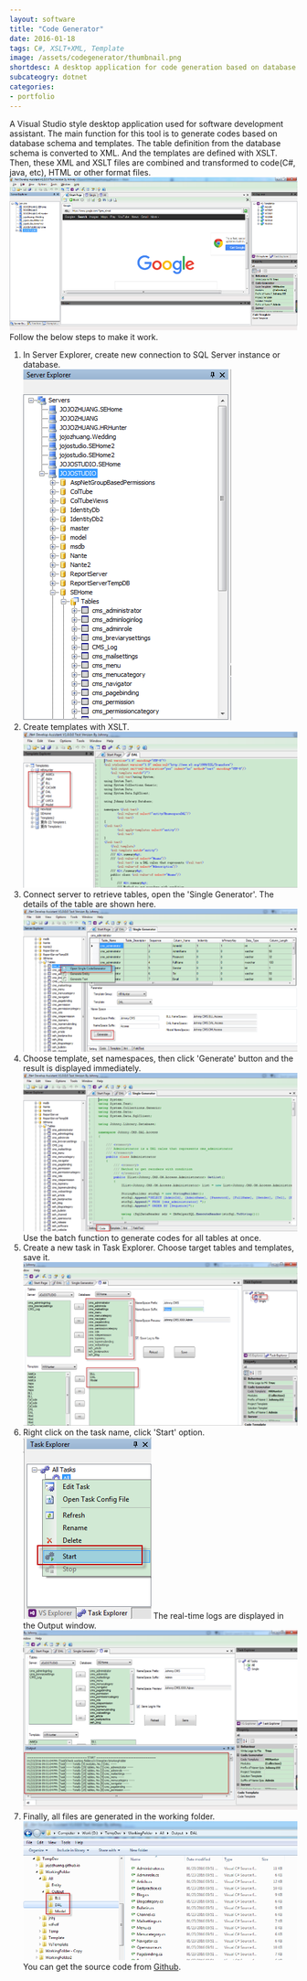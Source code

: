 ```yaml
---
layout: software
title: "Code Generator"
date: 2016-01-18
tags: C#, XSLT+XML, Template
image: /assets/codegenerator/thumbnail.png
shortdesc: A desktop application for code generation based on database schema and templates.
subcateogry: dotnet
categories:
- portfolio
---
```


A Visual Studio style desktop application used for software development assistant. The main function for this tool is to generate codes based on database schema and templates. The table definition from the database schema is converted to XML. And the templates are defined with XSLT. Then, these XML and XSLT files are combined and transformed to code(C#, java, etc), HTML or other format files.
![Code Generator](/assets/codegenerator/cg.png "Code Generator")
Follow the below steps to make it work.  
1. In Server Explorer, create new connection to SQL Server instance or database.  
![servers](/assets/codegenerator/servers.png "servers")
2. Create templates with XSLT.
![template](/assets/codegenerator/template.png "template")
3. Connect server to retrieve tables, open the 'Single Generator'. The details of the table are shown here.  
![single](/assets/codegenerator/single.png "single")
4. Choose template, set namespaces, then click 'Generate' button and the result is displayed immediately.  
![singleoutput](/assets/codegenerator/singleoutput.png "singleoutput")  
Use the batch function to generate codes for all tables at once.  
1. Create a new task in Task Explorer. Choose target tables and templates, save it.
![taskconfig](/assets/codegenerator/taskconfig.png "taskconfig")
2. Right click on the task name, click 'Start' option.  
![taskrun](/assets/codegenerator/taskrun.png "taskrun")
The real-time logs are displayed in the Output window.
![taskout](/assets/codegenerator/taskout.png "taskout")
3. Finally, all files are generated in the working folder.
![taskoutfiles](/assets/codegenerator/taskoutfiles.png "taskoutfiles")  
You can get the source code from [Github](https://github.com/jojozhuang/Projects/tree/master/DeveloperAssistant/Src "Source Code").
